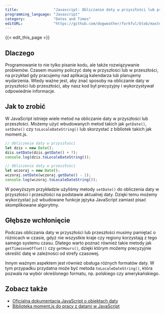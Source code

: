 ```yaml
---
title:                "Javascript: Obliczanie daty w przyszłości lub przeszłości"
programming_language: "Javascript"
category:             "Dates and Times"
editURL:              "https://github.com/dogweather/forkful/blob/master/content/pl/javascript/calculating-a-date-in-the-future-or-past.md"
---
```


{{< edit_this_page >}}

## Dlaczego

Programowanie to nie tylko pisanie kodu, ale także rozwiązywanie problemów. Czasem musimy policzyć datę w przyszłości lub w przeszłości, na przykład gdy pracujemy nad aplikacją kalendarza lub planujemy wydarzenia. Wtedy ważne jest, aby znać sposoby na obliczanie daty w przyszłości lub przeszłości, aby nasz kod był precyzyjny i wykorzystywał odpowiednie informacje.

## Jak to zrobić

W JavaScript istnieje wiele metod na obliczanie daty w przyszłości lub przeszłości. Możemy użyć wbudowanych metod takich jak `getDate()`, `setDate()` czy `toLocaleDateString()` lub skorzystać z bibliotek takich jak moment.js.

```Javascript
// Obliczenie daty w przyszłości
let dzis = new Date();
dzis.setDate(dzis.getDate() + 7);
console.log(dzis.toLocaleDateString());

// Obliczenie daty w przeszłości
let wczoraj = new Date();
wczoraj.setDate(wczoraj.getDate() - 1);
console.log(wczoraj.toLocaleDateString());
```

W powyższym przykładzie użyliśmy metody `setDate()` do obliczenia daty w przyszłości i przeszłości na podstawie aktualnej daty. Dzięki temu możemy wykorzystać już wbudowane funkcje języka JavaScript zamiast pisać skomplikowane algorytmy.

## Głębsze wchłonięcie

Podczas obliczania daty w przyszłości lub przeszłości musimy pamiętać o różnicach w czasie, gdyż nie wszystkie kraje czy regiony korzystają z tego samego systemu czasu. Dlatego warto poznać również takie metody jak `getTimezoneOffset()` czy `getHours()`, dzięki którym możemy precyzyjnie określić datę w zależności od strefy czasowej.

Innym ważnym aspektem jest również obsługa różnych formatów daty. W tym przypadku przydatna może być metoda `toLocaleDateString()`, która pozwala na wybór określonego formatu, np. polskiego czy amerykańskiego.

## Zobacz także

- [Oficjalna dokumentacja JavaScript o obiektach daty](https://developer.mozilla.org/pl/docs/Web/JavaScript/Referencje/Obiekty/Date)
- [Biblioteka moment.js do pracy z datami w JavaScript](https://momentjs.com/)